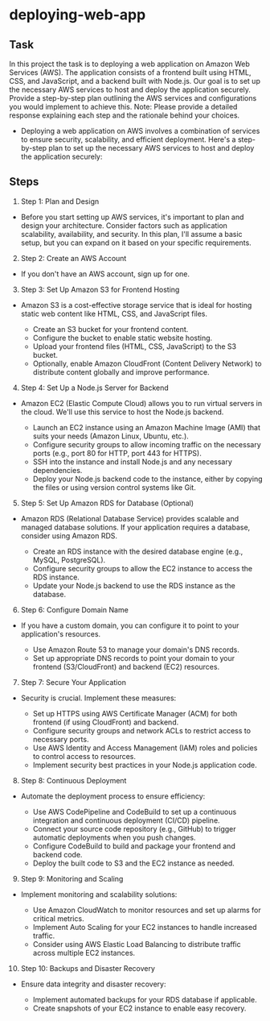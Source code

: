 # deploying-web-app
## Task
In this project the task is to deploying a web application on Amazon Web Services (AWS). The application consists of a frontend built using HTML, CSS, and JavaScript, and a backend built with Node.js. Our goal is to set up the necessary AWS services to host and deploy the application securely. Provide a step-by-step plan outlining the AWS services and configurations you would implement to achieve this. Note: Please provide a detailed response explaining each step and the rationale behind your choices. 

* Deploying a web application on AWS involves a combination of services to ensure security, scalability, and efficient deployment. Here's a step-by-step plan to set up the necessary AWS services to host and deploy the application securely:

## Steps
1. Step 1: Plan and Design
* Before you start setting up AWS services, it's important to plan and design your architecture. Consider factors such as application scalability, availability, and security. In this plan, I'll assume a basic setup, but you can expand on it based on your specific requirements.

2. Step 2: Create an AWS Account
* If you don't have an AWS account, sign up for one.

3. Step 3: Set Up Amazon S3 for Frontend Hosting
* Amazon S3 is a cost-effective storage service that is ideal for hosting static web content like HTML, CSS, and JavaScript files.

  * Create an S3 bucket for your frontend content.
  * Configure the bucket to enable static website hosting.
  * Upload your frontend files (HTML, CSS, JavaScript) to the S3 bucket.
  * Optionally, enable Amazon CloudFront (Content Delivery Network) to distribute content globally and improve performance.
 
4. Step 4: Set Up a Node.js Server for Backend
* Amazon EC2 (Elastic Compute Cloud) allows you to run virtual servers in the cloud. We'll use this service to host the Node.js backend.

  * Launch an EC2 instance using an Amazon Machine Image (AMI) that suits your needs (Amazon Linux, Ubuntu, etc.).
  * Configure security groups to allow incoming traffic on the necessary ports (e.g., port 80 for HTTP, port 443 for HTTPS).
  * SSH into the instance and install Node.js and any necessary dependencies.
  * Deploy your Node.js backend code to the instance, either by copying the files or using version control systems like Git.
 
5. Step 5: Set Up Amazon RDS for Database (Optional)
* Amazon RDS (Relational Database Service) provides scalable and managed database solutions. If your application requires a database, consider using Amazon RDS.

  * Create an RDS instance with the desired database engine (e.g., MySQL, PostgreSQL).
  * Configure security groups to allow the EC2 instance to access the RDS instance.
  * Update your Node.js backend to use the RDS instance as the database.
    
6. Step 6: Configure Domain Name
* If you have a custom domain, you can configure it to point to your application's resources.

  * Use Amazon Route 53 to manage your domain's DNS records.
  * Set up appropriate DNS records to point your domain to your frontend (S3/CloudFront) and backend (EC2) resources.
 
 7. Step 7: Secure Your Application
* Security is crucial. Implement these measures:

  * Set up HTTPS using AWS Certificate Manager (ACM) for both frontend (if using CloudFront) and backend.
  * Configure security groups and network ACLs to restrict access to necessary ports.
  * Use AWS Identity and Access Management (IAM) roles and policies to control access to resources.
  * Implement security best practices in your Node.js application code.
8. Step 8: Continuous Deployment
* Automate the deployment process to ensure efficiency:

  * Use AWS CodePipeline and CodeBuild to set up a continuous integration and continuous deployment (CI/CD) pipeline.
  * Connect your source code repository (e.g., GitHub) to trigger automatic deployments when you push changes.
  * Configure CodeBuild to build and package your frontend and backend code.
  * Deploy the built code to S3 and the EC2 instance as needed.
 
9. Step 9: Monitoring and Scaling
* Implement monitoring and scalability solutions:

  * Use Amazon CloudWatch to monitor resources and set up alarms for critical metrics.
  * Implement Auto Scaling for your EC2 instances to handle increased traffic.
  * Consider using AWS Elastic Load Balancing to distribute traffic across multiple EC2 instances.
  
10. Step 10: Backups and Disaster Recovery
* Ensure data integrity and disaster recovery:

  * Implement automated backups for your RDS database if applicable.
  * Create snapshots of your EC2 instance to enable easy recovery.
